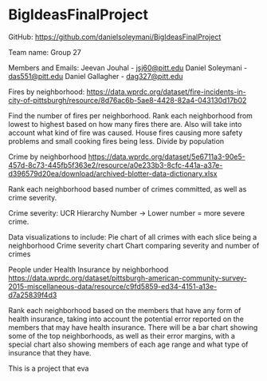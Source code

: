 # BigIdeasFinalProject

GitHub: https://github.com/danielsoleymani/BigIdeasFinalProject

Team name: Group 27

Members and Emails:
Jeevan Jouhal - jsj60@pitt.edu
Daniel Soleymani - das551@pitt.edu
Daniel Gallagher - dag327@pitt.edu


Fires by neighborhood: https://data.wprdc.org/dataset/fire-incidents-in-city-of-pittsburgh/resource/8d76ac6b-5ae8-4428-82a4-043130d17b02

Find the number of fires per neighborhood.
Rank each neighborhood from lowest to highest based on how many fires there are. 
Also will take into account what kind of fire was caused. House fires causing more safety problems and small cooking fires being less.
Divide by population


Crime by neighborhood 
https://data.wprdc.org/dataset/5e6711a3-90e5-457d-8c73-445fb5f363e2/resource/a0e233b3-8cfc-441a-a37e-d396579d20ea/download/archived-blotter-data-dictionary.xlsx

Rank each neighborhood based number of crimes committed, as well as crime severity.

Crime severity: UCR Hierarchy Number → Lower number = more severe crime. 

Data visualizations to include: 
	Pie chart of all crimes with each slice being a neighborhood 
	Crime severity chart
	Chart comparing severity and number of crimes


People under Health Insurance by neighborhood
https://data.wprdc.org/dataset/pittsburgh-american-community-survey-2015-miscellaneous-data/resource/c9fd5859-ed34-4151-a13e-d7a25839f4d3 

Rank each neighborhood based on the members that have any form of health insurance, taking into account the potential error reported on the members that may have health insurance. There will be a bar chart showing some of the top neighborhoods, as well as their error margins, with a special chart also showing members of each age range and what type of insurance that they have. 



This is a project that eva
